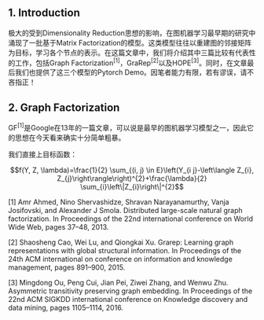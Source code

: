 ## 1. Introduction
极大的受到Dimensionality Reduction思想的影响，在图机器学习最早期的研究中涌现了一批基于Matrix Factorization的模型。这类模型往往以重建图的邻接矩阵为目标，学习各个节点的表示。在这篇文章中，我们将介绍其中三篇比较有代表性的工作，包括Graph Factorization<sup>[1]</sup>，GraRep<sup>[2]</sup>以及HOPE<sup>[3]</sup>。同时，在文章最后我们也提供了这三个模型的Pytorch Demo。因笔者能力有限，若有谬误，请不吝指正！

## 2. Graph Factorization
GF<sup>[1]</sup>是Google在13年的一篇文章，可以说是最早的图机器学习模型之一，因此它的思想在今天看来确实十分简单粗暴。

我们直接上目标函数：

$$f(Y, Z, \lambda)=\frac{1}{2} \sum_{(i, j) \in E}\left(Y_{i j}-\left\langle Z_{i}, Z_{j}\right\rangle\right)^{2}+\frac{\lambda}{2} \sum_{i}\left\|Z_{i}\right\|^{2}$$


[1] Amr Ahmed, Nino Shervashidze, Shravan Narayanamurthy,
Vanja Josifovski, and Alexander J Smola. Distributed
large-scale natural graph factorization. In
Proceedings of the 22nd international conference on
World Wide Web, pages 37–48, 2013.

[2] Shaosheng Cao, Wei Lu, and Qiongkai Xu. Grarep:
Learning graph representations with global structural
information. In Proceedings of the 24th ACM international
on conference on information and knowledge
management, pages 891–900, 2015.

[3] Mingdong Ou, Peng Cui, Jian Pei, Ziwei Zhang,
and Wenwu Zhu. Asymmetric transitivity preserving
graph embedding. In Proceedings of the 22nd ACM
SIGKDD international conference on Knowledge discovery
and data mining, pages 1105–1114, 2016.
